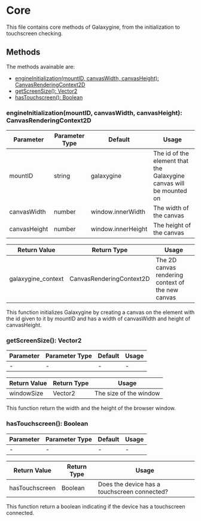 # Core

This file contains core methods of Galaxygine, from the initialization to touchscreen checking.

## Methods

The methods avainable are:

-   [engineInitialization(mountID, canvasWidth, canvasHeight): CanvasRenderingContext2D](#engineinitializationmountid-canvaswidth-canvasheight-canvasrenderingcontext2d)
-   [getScreenSize(): Vector2](#getscreensize-vector2)
-   [hasTouchscreen(): Boolean](#hastouchscreen-boolean)

### engineInitialization(mountID, canvasWidth, canvasHeight): CanvasRenderingContext2D

| Parameter    | Parameter Type | Default            | Usage                                                               |
| ------------ | -------------- | ------------------ | ------------------------------------------------------------------- |
| mountID      | string         | galaxygine         | The id of the element that the Galaxygine canvas will be mounted on |
| canvasWidth  | number         | window.innerWidth  | The width of the canvas                                             |
| canvasHeight | number         | window.innerHeight | The height of the canvas                                            |

| Return Value       | Return Type              | Usage                                             |
| ------------------ | ------------------------ | ------------------------------------------------- |
| galaxygine_context | CanvasRenderingContext2D | The 2D canvas rendering context of the new canvas |

This function initializes Galaxygine by creating a canvas on the element with the id given to it by mountID and has a width of canvasWidth and height of canvasHeight.  

### getScreenSize(): Vector2

| Parameter | Parameter Type | Default | Usage |
|-----------|----------------|---------|-------|
| -         | -              | -       | -     |

| Return Value | Return Type | Usage                  |
|--------------|-------------|------------------------|
| windowSize   | Vector2     | The size of the window |

This function return the width and the height of the browser window.

### hasTouchscreen(): Boolean

| Parameter | Parameter Type | Default | Usage |
|-----------|----------------|---------|-------|
| -         | -              | -       | -     |

| Return Value     | Return Type | Usage                                        |
|------------------|-------------|----------------------------------------------|
| hasTouchscreen   | Boolean     | Does the device has a touchscreen connected? |

This function return a boolean indicating if the device has a touchscreen connected.